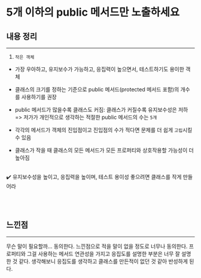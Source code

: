 # 5개 이하의 public 메서드만 노출하세요

## 내용 정리

---
1. `작은 객체` <br>

* 가장 우아하고, 유지보수가 가능하고, 응집력이 높으면서, 테스트하기도 용이한 객체 <br>

* 클래스의 크기를 정하는 기준으로 public 메서드(protected 메서드 포함)의 개수를 사용하기를 권장 <br>

* public 메서드가 많을수록 클래스도 커짐: 클래스가 커질수록 유지보수성은 저하 <br>
=> 저가가 개인적으로 생각하는 적절한 public 메서드의 수는 `5개` <br>

* 각각의 메서드가 객체의 진입점이고 진입점의 수가 적다면 문제를 더 쉽게 `고립`시킬 수 있음

* 클래스가 작을 때 클래스의 모든 메서드가 모든 프로퍼티와 상호작용할 가능성이 더 높아짐

<br>
✔️ 유지보수성을 높이고, 응집력을 높이며, 테스트 용이성 좋으려면 클래스를 작게 만들어라


<br><br>

## 느낀점
---
무슨 말이 필요할까... 동의한다. 느낀점으로 적을 말이 없을 정도로 너무나 동의한다.  프로퍼티와 그걸 사용하는 메서드 연관성을 가지고 응집도를 설명한 부분은 너무 잘 설명한 것 같다. 생각해보니 응집도를 생각하고 클래스를 만든적이 없던 것 같아 반성하게 된다.



